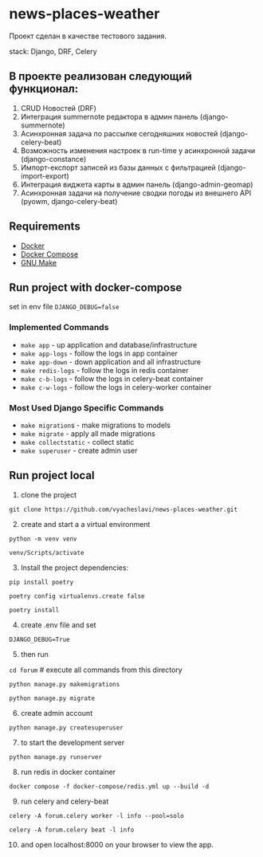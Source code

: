 # news-places-weather

Проект сделан в качестве тестового задания.

stack:
Django, DRF, Celery

## В проекте реализован следующий функционал:

1. CRUD Новостей (DRF)
2. Интеграция summernote редактора в админ панель (django-summernote)
3. Асинхронная задача по рассылке сегодняшних новостей (django-celery-beat)
4. Возможность изменения настроек в run-time у асинхронной задачи (django-constance)
5. Импорт-експорт записей из базы данных с фильтрацией (django-import-export)
6. Интеграция виджета карты в админ панель (django-admin-geomap)
7. Асинхронная задачи на получение сводки погоды из внешнего API (pyowm, django-celery-beat)

## Requirements

- [Docker](https://www.docker.com/get-started)
- [Docker Compose](https://docs.docker.com/compose/install/)
- [GNU Make](https://www.gnu.org/software/make/)

## Run project with docker-compose

set in env file `DJANGO_DEBUG=false`

### Implemented Commands

 * `make app` - up application and database/infrastructure
 * `make app-logs` - follow the logs in app container
 * `make app-down` - down application and all infrastructure
 * `make redis-logs` - follow the logs in redis container
 * `make c-b-logs` - follow the logs in celery-beat container
 * `make c-w-logs` - follow the logs in celery-worker container

### Most Used Django Specific Commands

 * `make migration`s - make migrations to models
 * `make migrate` - apply all made migrations
 * `make collectstatic` - collect static
 * `make superuser` - create admin user

## Run project local

1. clone the project

`git clone https://github.com/vyacheslavi/news-places-weather.git`

2. create and start a a virtual environment

`python -m venv venv`

`venv/Scripts/activate`

3. Install the project dependencies:

`pip install poetry`

`poetry config virtualenvs.create false`

`poetry install`

4. create .env file and set

`DJANGO_DEBUG=True`

5. then run

`cd forum` # execute all commands from this directory

`python manage.py makemigrations`

`python manage.py migrate`

6. create admin account

`python manage.py createsuperuser`

7. to start the development server

`python manage.py runserver`

8. run redis in docker container

`docker compose -f docker-compose/redis.yml up --build -d`

9. run celery and celery-beat

`celery -A forum.celery worker -l info --pool=solo`

`celery -A forum.celery beat -l info`

10. and open localhost:8000 on your browser to view the app.
